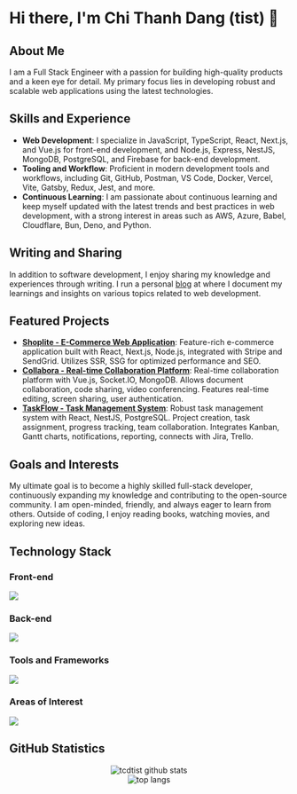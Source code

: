 # Hi there, I'm Chi Thanh Dang (tist) 👋

## About Me

I am a Full Stack Engineer with a passion for building high-quality products and a keen eye for detail. My primary focus lies in developing robust and scalable web applications using the latest technologies.

## Skills and Experience

- **Web Development**: I specialize in JavaScript, TypeScript, React, Next.js, and Vue.js for front-end development, and Node.js, Express, NestJS, MongoDB, PostgreSQL, and Firebase for back-end development.
- **Tooling and Workflow**: Proficient in modern development tools and workflows, including Git, GitHub, Postman, VS Code, Docker, Vercel, Vite, Gatsby, Redux, Jest, and more.
- **Continuous Learning**: I am passionate about continuous learning and keep myself updated with the latest trends and best practices in web development, with a strong interest in areas such as AWS, Azure, Babel, Cloudflare, Bun, Deno, and Python.

## Writing and Sharing

In addition to software development, I enjoy sharing my knowledge and experiences through writing. I run a personal [blog](https://blog.tcdtist.com) at where I document my learnings and insights on various topics related to web development.

## Featured Projects

- **[Shoplite - E-Commerce Web Application](https://ecommerce-app.tcdtist.com/)**: Feature-rich e-commerce application built with React, Next.js, Node.js, integrated with Stripe and SendGrid. Utilizes SSR, SSG for optimized performance and SEO.
- **[Collabora - Real-time Collaboration Platform](https://collaboration-platform.tcdtist.com/)**: Real-time collaboration platform with Vue.js, Socket.IO, MongoDB. Allows document collaboration, code sharing, video conferencing. Features real-time editing, screen sharing, user authentication.
- **[TaskFlow - Task Management System](https://task-management.tcdtist.com/)**: Robust task management system with React, NestJS, PostgreSQL. Project creation, task assignment, progress tracking, team collaboration. Integrates Kanban, Gantt charts, notifications, reporting, connects with Jira, Trello.

## Goals and Interests

My ultimate goal is to become a highly skilled full-stack developer, continuously expanding my knowledge and contributing to the open-source community. I am open-minded, friendly, and always eager to learn from others. Outside of coding, I enjoy reading books, watching movies, and exploring new ideas.

## Technology Stack

<div>
  <h3>Front-end</h3>
  <img src="https://skillicons.dev/icons?theme=light&i=html,css,js,ts,react,next,vue,tailwind,materialui,bootstrap" />
  <h3>Back-end</h3>
  <img src="https://skillicons.dev/icons?theme=light&i=nodejs,express,mongodb,nestjs,redis,postgres,firebase,graphql" />
  <h3>Tools and Frameworks</h3>
  <img src="https://skillicons.dev/icons?theme=light&i=vscode,git,github,postman,discord,bitbucket,figma,notion,yarn,docker,vercel,vite,gatsby,redux,jest" />
  <h3>Areas of Interest</h3>
  <img src="https://skillicons.dev/icons?theme=light&i=aws,azure,babel,cloudflare,bun,deno,py" />
</div>

## GitHub Statistics

<div align="center">
  <img style="max-width: 500px; width: auto; height: auto;" src="https://github-readme-streak-stats.herokuapp.com?user=tcdtist&theme=vue&exclude_days=Sun%2CSat" alt="tcdtist github stats" />
  <br/>
  <img height="auto" width="auto" src="https://github-readme-stats.vercel.app/api/top-langs/?username=tcdtist&layout=compact" alt="top langs" />
</div>
